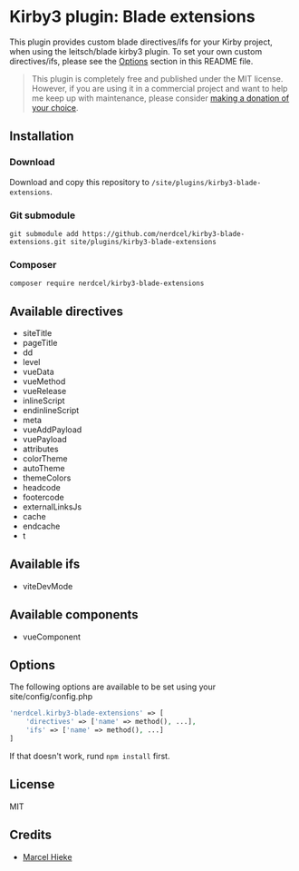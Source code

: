 # Kirby3 plugin: Blade extensions

This plugin provides custom blade directives/ifs for your Kirby project, when using the leitsch/blade kirby3 plugin.
To set your own custom directives/ifs, please see the [Options](#options) section in this README file.

> This plugin is completely free and published under the MIT license. However, if you are using it in a commercial project and want to help me keep up with maintenance, please consider [making a donation of your choice](https://www.paypal.me/nerdcel).

## Installation

### Download

Download and copy this repository to `/site/plugins/kirby3-blade-extensions`.

### Git submodule

```
git submodule add https://github.com/nerdcel/kirby3-blade-extensions.git site/plugins/kirby3-blade-extensions
```

### Composer

```
composer require nerdcel/kirby3-blade-extensions
```

## Available directives

- siteTitle
- pageTitle
- dd
- level
- vueData
- vueMethod
- vueRelease
- inlineScript
- endinlineScript
- meta
- vueAddPayload
- vuePayload
- attributes
- colorTheme
- autoTheme
- themeColors
- headcode
- footercode
- externalLinksJs
- cache
- endcache
- t

## Available ifs

- viteDevMode

## Available components

- vueComponent

## Options

The following options are available to be set using your site/config/config.php

```php
'nerdcel.kirby3-blade-extensions' => [
    'directives' => ['name' => method(), ...],
    'ifs' => ['name' => method(), ...]
]
```

If that doesn't work, rund ```npm install``` first.

## License

MIT

## Credits

- [Marcel Hieke](https://github.com/nerdcel)
